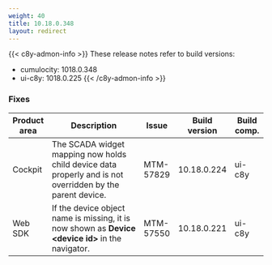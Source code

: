 ```yaml
---
weight: 40
title: 10.18.0.348
layout: redirect
---
```


{{< c8y-admon-info >}}
These release notes refer to build versions:
- cumulocity: 1018.0.348
- ui-c8y: 1018.0.225
{{< /c8y-admon-info >}}

### Fixes

<table>
<colgroup>
<col style="width: 15%;">
<col style="width:50%;">
<col style="width: 10%;">
<col style="width: 12%;">
<col style="width: 13%;">
</colgroup>
<thead><tr>
<th>
Product area</th>
<th>
Description</th>
<th>
Issue</th>
<th>
Build version</th>
<th>Build comp.</th>
</tr>
</thead><tbody>

<tr>
<td>Cockpit</td>
<td>The SCADA widget mapping now holds child device data properly and is not overridden by the parent device.</td>
<td>MTM-57829</td>
<td>10.18.0.224</td>
<td>ui-c8y</td>
</tr>

<tr>
<td>Web SDK</td>
<td>If the device object name is missing, it is now shown as <b>Device &lt;device id&gt;</b> in the navigator.</td>
<td>MTM-57550</td>
<td>10.18.0.221</td>
<td>ui-c8y</td>
</tr>


</tbody></table>
